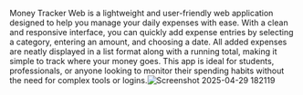 Money Tracker Web is a lightweight and user-friendly web application designed to help you manage your daily expenses with ease. With a clean and responsive interface, you can quickly add expense entries by selecting a category, entering an amount, and choosing a date. All added expenses are neatly displayed in a list format along with a running total, making it simple to track where your money goes. This app is ideal for students, professionals, or anyone looking to monitor their spending habits without the need for complex tools or logins.![Screenshot 2025-04-29 182119](https://github.com/user-attachments/assets/4847b669-6e5c-41c4-9eb0-789af97a3844)
